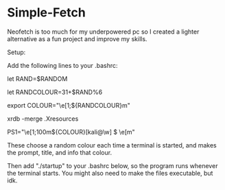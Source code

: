 # Simple-Fetch
Neofetch is too much for my underpowered pc so I created a lighter alternative as a fun project and improve my skills.

Setup:

Add the following lines to your .bashrc:

let RAND=$RANDOM

let RANDCOLOUR=31+$RAND%6

export COLOUR="\\e[1;${RANDCOLOUR}m"

xrdb -merge .Xresources 

PS1="\e[1;100m${COLOUR}[kali@\w] \$ \e[m"

These choose a random colour each time a terminal is started, and makes the prompt, title, and info that colour.

Then add "./startup" to your .bashrc below, so the program runs whenever the terminal starts. You might also need to make the files executable, but idk.
